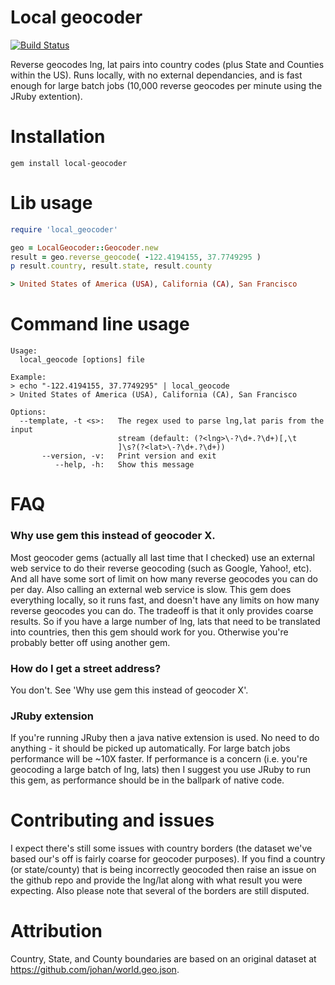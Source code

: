 Local geocoder
==============
[![Build Status](https://travis-ci.org/aishfenton/local-geocoder.png?branch=master)](https://travis-ci.org/aishfenton/local-geocoder)

Reverse geocodes lng, lat pairs into country codes (plus State and Counties within the US). Runs locally, with no external dependancies, and is fast enough for large batch jobs (10,000 reverse geocodes per minute using the JRuby extention).

# Installation

```
gem install local-geocoder
```

# Lib usage

```ruby
require 'local_geocoder' 

geo = LocalGeocoder::Geocoder.new
result = geo.reverse_geocode( -122.4194155, 37.7749295 )
p result.country, result.state, result.county

> United States of America (USA), California (CA), San Francisco
```

# Command line usage

```
Usage:
  local_geocode [options] file

Example:
> echo "-122.4194155, 37.7749295" | local_geocode 
> United States of America (USA), California (CA), San Francisco
 
Options:
  --template, -t <s>:   The regex used to parse lng,lat paris from the input
                        stream (default: (?<lng>\-?\d+.?\d+)[,\t
                        ]\s?(?<lat>\-?\d+.?\d+))
       --version, -v:   Print version and exit
          --help, -h:   Show this message
```

# FAQ

### Why use gem this instead of geocoder X.

Most geocoder gems (actually all last time that I checked) use an external web service to do their reverse geocoding (such as Google, Yahoo!, etc). And all have some sort of limit on how many reverse geocodes you can do per day. Also calling an external web service is slow. This gem does everything locally, so it runs fast, and doesn't have any limits on how many reverse geocodes you can do. The tradeoff is that it only provides coarse results. So if you have a large number of lng, lats that need to be translated into countries, then this gem should work for you. Otherwise you're probably better off using another gem.   


### How do I get a street address?

You don't. See 'Why use gem this instead of geocoder X'.

### JRuby extension

If you're running JRuby then a java native extension is used. No need to do anything - it should be picked up automatically. For large batch jobs performance will be ~10X faster. If performance is a concern (i.e. you're geocoding a large batch of lng, lats) then I suggest you use JRuby to run this gem, as performance should be in the ballpark of native code.

# Contributing and issues

I expect there's still some issues with country borders (the dataset we've based our's off is fairly coarse for geocoder purposes). If you find a country (or state/county) that is being incorrectly geocoded then raise an issue on the github repo and provide the lng/lat along with what result you were expecting. Also please note that several of the borders are still disputed. 

# Attribution

Country, State, and County boundaries are based on an original dataset at https://github.com/johan/world.geo.json.
